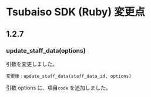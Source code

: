 # Tsubaiso SDK (Ruby) 変更点
## 1.2.7

### update_staff_data(options)
引数を変更しました。

    変更後：update_staff_data(staff_data_id, options)

引数 options に、項目`code` を追加しました。
